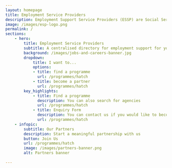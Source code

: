 ```yaml
---
layout: homepage
title: Employment Service Providers
description: Employment Support Service Providers (ESSP) are Social Service Agencies (SSA) which provide employment support such as vocational skills training and employment assistance to our youths
image: /images/esp-logo.png
permalink: /
sections:
    - hero:
        title: Employment Service Providers
        subtitle: A centralised directory for employment support for youths
        background: /images/jobs-and-careers-banner.jpg 
        dropdown:
            title: I want to...
            options:
            - title: find a programme
              url: /programmes/hatch
            - title: become a partner
              url: /programmes/hatch
        key_highlights:
            - title: Find a programme
              description: You can also search for agencies
              url: /programmes/hatch
            - title: Enquiry Form
              description: You can contact us if you would like to become a ESP
              url: /programmes/hatch
    - infopic:
        subtitle: Our Partners
        description: Start a meaningful partnership with us
        button: Join Us
        url: /programmes/hatch
        image: /images/partners-banner.png
        alt: Partners banner        
        
---
```

